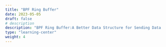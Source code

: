 ```yaml
---
title: "BPF Ring Buffer"
date: 2023-05-05
draft: false
# description
description: "BPF Ring Buffer:A Better Data Structure for Sending Data from Kernel to User-space"
type: "learning-center"
weight: 4
---
```


